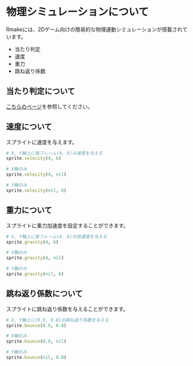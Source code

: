 # 物理シミュレーションについて

Rmakeには、2Dゲーム向けの簡易的な物理運動シミュレーションが搭載されています。

* 当たり判定
* 速度
* 重力
* 跳ね返り係数

## 当たり判定について

[こちらのページ](collision.md)を参照してください。

## 速度について

スプライトに速度を与えます。

```ruby
# X, Y軸上に毎フレーム(4, 6)の速度を与える
sprite.velocity(4, 6)

# X軸のみ
sprite.velocity(4, nil)

# Y軸のみ
sprite.velocity(nil, 6)
```

## 重力について

スプライトに重力加速度を設定することができます。

```ruby
# X, Y軸上に毎フレーム(4, 6)の加速度を与える
sprite.gravity(4, 6)

# X軸のみ
sprite.gravity(4, nil)

# Y軸のみ
sprite.gravity(nil, 6)
```

## 跳ね返り係数について

スプライトに跳ね返り係数を与えることができます。

```ruby
# X, Y軸上に(0.9, 0.8)の跳ね返り係数を与える
sprite.bounce(0.9, 0.8)

# X軸のみ
sprite.bounce(0.9, nil)

# Y軸のみ
sprite.bounce(nil, 0.8)
```